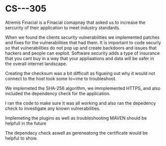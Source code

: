 # CS---305

Atremis Finacial is a Finacial comapnay that asked us to increase the sercurity of their application to meet industry standards.

When we found the clients security vulnerabilities we implemented patches and fixes for the vulnerabilities that had them. It is important to code securly so that vulnerabilities do not pop up and create backdoors and issues that hackers and people can exploit. 
Software security adds a type of insurance that you cant buy in a way that your appliaations and data will be safer in the overall internet landscape.

Creating the checksum was a bit difficult as figueing out why it would not connect to the host took some to=ime to troubleshoot.

We implemeted the SHA-256 algorithm, we immplemented HTTPS, and also included the dependency check for the application. 

I ran the code to make sure it was all working and also ran the depedency check to investigate any known vulnerabilities.

Implemeting the plugins as well as troubleshooting MAVEN should be helpfull in the future

The dependecy check aswell as gereneatong the certificate would be helpful to show.
